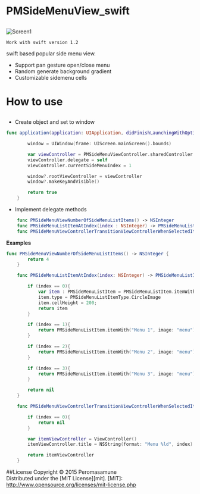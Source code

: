 # PMSideMenuView_swift

##  

![Screen1](https://github.com/peromasamune/PMSideMenuView/blob/master/screens/screen1.png?raw=true)

`Work with swift version 1.2`

swift based popular side menu view.  

- Support pan gesture open/close menu
- Random generate background gradient
- Customizable sidemenu cells

# How to use

##

- Create object and set to window

```swift
func application(application: UIApplication, didFinishLaunchingWithOptions launchOptions: [NSObject: AnyObject]?) -> Bool {

        window = UIWindow(frame: UIScreen.mainScreen().bounds)

        var viewController = PMSideMenuViewController.sharedController
        viewController.delegate = self
        viewController.currentSideMenuIndex = 1

        window?.rootViewController = viewController
        window?.makeKeyAndVisible()

        return true
    }
```

- Implement delegate methods

```swift
    func PMSideMenuViewNumberOfSideMenuListItems() -> NSInteger
    func PMSideMenuListItemAtIndex(index : NSInteger) -> PMSideMenuListItem?
    func PMSideMenuViewControllerTransitionViewControllerWhenSelectedItemAtIndex(viewController : PMSideMenuViewController, index : NSInteger) -> UIViewController?
```

__Examples__

```swift
func PMSideMenuViewNumberOfSideMenuListItems() -> NSInteger {
        return 4
    }

    func PMSideMenuListItemAtIndex(index: NSInteger) -> PMSideMenuListItem? {

        if (index == 0){
            var item : PMSideMenuListItem = PMSideMenuListItem.itemWith("PMSideMenuView", image: "icon.jpg")
            item.type = PMSideMenuListItemType.CircleImage
            item.cellHeight = 200;
            return item
        }

        if (index == 1){
            return PMSideMenuListItem.itemWith("Menu 1", image: "menu")
        }

        if (index == 2){
            return PMSideMenuListItem.itemWith("Menu 2", image: "menu")
        }

        if (index == 3){
            return PMSideMenuListItem.itemWith("Menu 3", image: "menu")
        }

        return nil
    }

    func PMSideMenuViewControllerTransitionViewControllerWhenSelectedItemAtIndex(viewController: PMSideMenuViewController, index: NSInteger) -> UIViewController? {

        if (index == 0){
            return nil
        }

        var itemViewController = ViewController()
        itemViewController.title = NSString(format: "Menu %ld", index)

        return itemViewController
    }
```

##License
Copyright &copy; 2015 Peromasamune  
Distributed under the [MIT License][mit].
[MIT]: http://www.opensource.org/licenses/mit-license.php 
